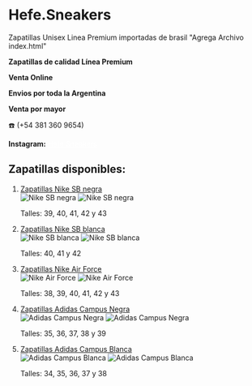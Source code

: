 # Hefe.Sneakers
Zapatillas Unisex Linea Premium importadas de brasil 
"Agrega Archivo index.html"
</head>
<body>
    <p><strong>Zapatillas de calidad Línea Premium</strong></p>
    <p><strong>Venta Online</strong></p>
    <p><strong>Envios por toda la Argentina</strong></p>
    <p><strong>Venta por mayor</strong></p>
    <p>☎️ (+54 381 360 9654)</p>
    <p><strong>Instagram:</strong> <a href="https://www.instagram.com/hefesnaekers?igsh=YzljYTk1ODg3Zg==" style="color: white;">Hefe Sneakers</a></p>
<h2>Zapatillas disponibles:</h2>
    <ol>
        <li><a href="#link1">Zapatillas Nike SB negra</a>
            <div>
                <img src="Imagen-20241012-WA0006.jpg" alt="Nike SB negra" class="image-square">
                <img src="Imagen-20240917-WA0027~2.jpg" alt="Nike SB negra" class="image-circle">
            </div>
            <p>Talles: 39, 40, 41, 42 y 43</p>
        </li>
        <li><a href="#link2">Zapatillas Nike SB blanca</a>
            <div>
                <img src="Imagen-20241012-WA0003.jpg" alt="Nike SB blanca" class="image-circle">
                <img src="Imagen-20241012-WA0002.jpg" alt="Nike SB blanca" class="image-square">
            </div>
            <p>Talles: 40, 41 y 42</p>
        </li>
        <li><a href="#link3">Zapatillas Nike Air Force</a>
            <div>
                <img src="Imagen-20241012-WA0017~2.jpg" alt="Nike Air Force" class="image-square">
                <img src="Imagen-20241012-WA0016.jpg" alt="Nike Air Force" class="image-circle">
            </div>
            <p>Talles: 38, 39, 40, 41, 42 y 43</p>
        </li>
        <li><a href="#link4">Zapatillas Adidas Campus Negra</a>
            <div>
                <img src="Imagen-20241012-WA0007.jpg" alt="Adidas Campus Negra" class="image-circle">
                <img src="Imagen-20241012-WA0000.jpg" alt="Adidas Campus Negra" class="image-square">
            </div>
            <p>Talles: 35, 36, 37, 38 y 39</p>
        </li>
        <li><a href="#link5">Zapatillas Adidas Campus Blanca</a>
            <div>
                <img src="Imagen-20241012-WA0014.jpg" alt="Adidas Campus Blanca" class="image-square">
                <img src="Imagen-20241012-WA0011.jpg" alt="Adidas Campus Blanca" class="image-circle">
            </div>
            <p>Talles: 34, 35, 36, 37 y 38</p>
        </li>
    </ol>
</body>
</html>
